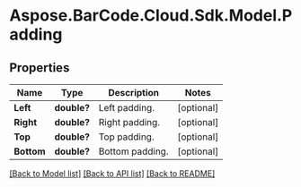 # Aspose.BarCode.Cloud.Sdk.Model.Padding
## Properties

Name | Type | Description | Notes
------------ | ------------- | ------------- | -------------
**Left** | **double?** | Left padding.              | [optional] 
**Right** | **double?** | Right padding.              | [optional] 
**Top** | **double?** | Top padding.              | [optional] 
**Bottom** | **double?** | Bottom padding.              | [optional] 

[[Back to Model list]](../README.md#documentation-for-models) [[Back to API list]](../README.md#documentation-for-api-endpoints) [[Back to README]](../README.md)

